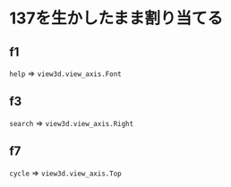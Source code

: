 # 137を生かしたまま割り当てる

## f1

`help` => `view3d.view_axis.Font`

## f3

`search` => `view3d.view_axis.Right`

## f7

`cycle` => `view3d.view_axis.Top`
